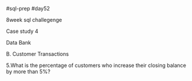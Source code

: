 #sql-prep
#day52

8week sql challegenge

Case study 4

Data Bank

B. Customer Transactions

5.What is the percentage of customers who increase their closing balance by more than 5%?